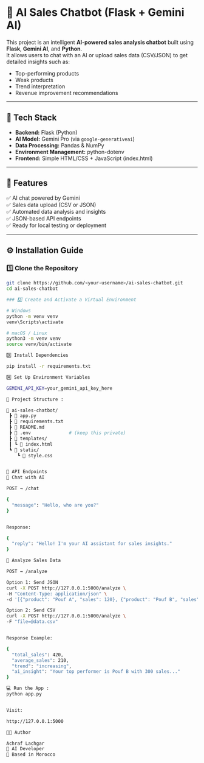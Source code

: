 # 🤖 AI Sales Chatbot (Flask + Gemini AI)

This project is an intelligent **AI-powered sales analysis chatbot** built using **Flask**, **Gemini AI**, and **Python**.  
It allows users to chat with an AI or upload sales data (CSV/JSON) to get detailed insights such as:
- Top-performing products  
- Weak products  
- Trend interpretation  
- Revenue improvement recommendations  

---

## 🧰 Tech Stack
- **Backend:** Flask (Python)
- **AI Model:** Gemini Pro (via `google-generativeai`)
- **Data Processing:** Pandas & NumPy
- **Environment Management:** python-dotenv
- **Frontend:** Simple HTML/CSS + JavaScript (index.html)

---

## 🚀 Features
✅ AI chat powered by Gemini  
✅ Sales data upload (CSV or JSON)  
✅ Automated data analysis and insights  
✅ JSON-based API endpoints  
✅ Ready for local testing or deployment  

---

## ⚙️ Installation Guide


### 1️⃣ Clone the Repository
```bash
git clone https://github.com/<your-username>/ai-sales-chatbot.git
cd ai-sales-chatbot

### 2️⃣ Create and Activate a Virtual Environment

# Windows
python -m venv venv
venv\Scripts\activate

# macOS / Linux
python3 -m venv venv
source venv/bin/activate

3️⃣ Install Dependencies

pip install -r requirements.txt

4️⃣ Set Up Environment Variables

GEMINI_API_KEY=your_gemini_api_key_here

🧩 Project Structure : 

📁 ai-sales-chatbot/
 ┣ 📄 app.py
 ┣ 📄 requirements.txt
 ┣ 📄 README.md
 ┣ 📄 .env              # (keep this private)
 ┣ 📁 templates/
 ┃ ┗ 📄 index.html
 ┗ 📁 static/
    ┗ 📄 style.css


🧠 API Endpoints
🔹 Chat with AI

POST → /chat

{
  "message": "Hello, who are you?"
}


Response:

{
  "reply": "Hello! I'm your AI assistant for sales insights."
}

🔹 Analyze Sales Data

POST → /analyze

Option 1: Send JSON
curl -X POST http://127.0.0.1:5000/analyze \
-H "Content-Type: application/json" \
-d '[{"product": "Pouf A", "sales": 120}, {"product": "Pouf B", "sales": 300}]'

Option 2: Send CSV
curl -X POST http://127.0.0.1:5000/analyze \
-F "file=@data.csv"


Response Example:

{
  "total_sales": 420,
  "average_sales": 210,
  "trend": "increasing",
  "ai_insight": "Your top performer is Pouf B with 300 sales..."
}

💻 Run the App : 
python app.py


Visit:

http://127.0.0.1:5000

👨‍💻 Author

Achraf Lachgar
💼 AI Developer
📍 Based in Morocco
